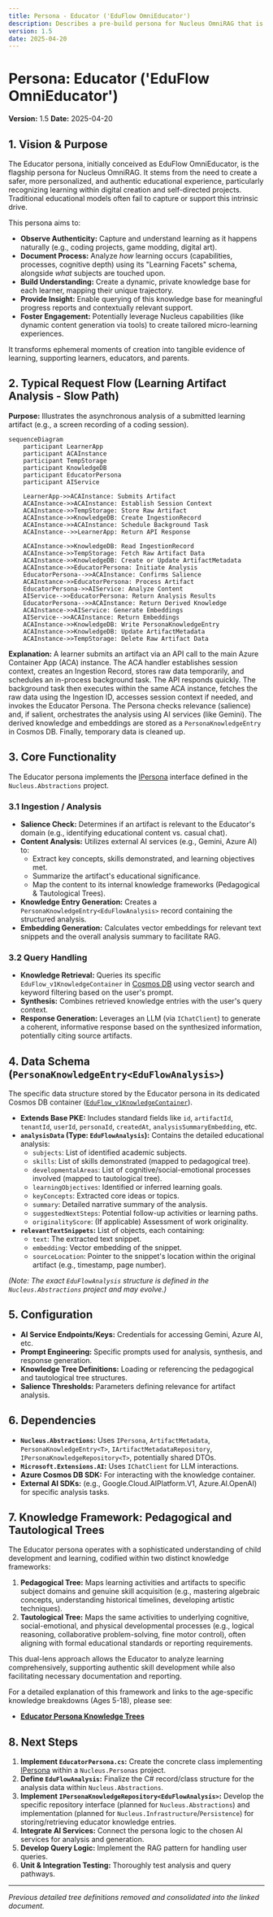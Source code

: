 ```yaml
---
title: Persona - Educator ('EduFlow OmniEducator')
description: Describes a pre-build persona for Nucleus OmniRAG that is focused on educational use cases, including classroom chats, one-on-one precision teaching, personalized learning experiences, and rich reporting capabilities.
version: 1.5
date: 2025-04-20
---
```



# Persona: Educator ('EduFlow OmniEducator')

**Version:** 1.5
**Date:** 2025-04-20

## 1. Vision & Purpose

The Educator persona, initially conceived as EduFlow OmniEducator, is the flagship persona for Nucleus OmniRAG. It stems from the need to create a safer, more personalized, and authentic educational experience, particularly recognizing learning within digital creation and self-directed projects. Traditional educational models often fail to capture or support this intrinsic drive.

This persona aims to:

*   **Observe Authenticity:** Capture and understand learning as it happens naturally (e.g., coding projects, game modding, digital art).
*   **Document Process:** Analyze *how* learning occurs (capabilities, processes, cognitive depth) using its "Learning Facets" schema, alongside *what* subjects are touched upon.
*   **Build Understanding:** Create a dynamic, private knowledge base for each learner, mapping their unique trajectory.
*   **Provide Insight:** Enable querying of this knowledge base for meaningful progress reports and contextually relevant support.
*   **Foster Engagement:** Potentially leverage Nucleus capabilities (like dynamic content generation via tools) to create tailored micro-learning experiences.

It transforms ephemeral moments of creation into tangible evidence of learning, supporting learners, educators, and parents.

## 2. Typical Request Flow (Learning Artifact Analysis - Slow Path)

**Purpose:** Illustrates the asynchronous analysis of a submitted learning artifact (e.g., a screen recording of a coding session).

```mermaid
sequenceDiagram
    participant LearnerApp
    participant ACAInstance
    participant TempStorage
    participant KnowledgeDB
    participant EducatorPersona
    participant AIService

    LearnerApp->>ACAInstance: Submits Artifact
    ACAInstance->>ACAInstance: Establish Session Context
    ACAInstance->>TempStorage: Store Raw Artifact
    ACAInstance->>KnowledgeDB: Create IngestionRecord
    ACAInstance->>ACAInstance: Schedule Background Task
    ACAInstance-->>LearnerApp: Return API Response

    ACAInstance->>KnowledgeDB: Read IngestionRecord
    ACAInstance->>TempStorage: Fetch Raw Artifact Data
    ACAInstance->>KnowledgeDB: Create or Update ArtifactMetadata
    ACAInstance->>EducatorPersona: Initiate Analysis
    EducatorPersona-->>ACAInstance: Confirms Salience
    ACAInstance->>EducatorPersona: Process Artifact
    EducatorPersona->>AIService: Analyze Content
    AIService-->>EducatorPersona: Return Analysis Results
    EducatorPersona-->>ACAInstance: Return Derived Knowledge
    ACAInstance->>AIService: Generate Embeddings
    AIService-->>ACAInstance: Return Embeddings
    ACAInstance->>KnowledgeDB: Write PersonaKnowledgeEntry
    ACAInstance->>KnowledgeDB: Update ArtifactMetadata
    ACAInstance->>TempStorage: Delete Raw Artifact Data
```

**Explanation:** A learner submits an artifact via an API call to the main Azure Container App (ACA) instance. The ACA handler establishes session context, creates an Ingestion Record, stores raw data temporarily, and schedules an in-process background task. The API responds quickly. The background task then executes within the same ACA instance, fetches the raw data using the Ingestion ID, accesses session context if needed, and invokes the Educator Persona. The Persona checks relevance (salience) and, if salient, orchestrates the analysis using AI services (like Gemini). The derived knowledge and embeddings are stored as a `PersonaKnowledgeEntry` in Cosmos DB. Finally, temporary data is cleaned up.

## 3. Core Functionality

The Educator persona implements the [IPersona](../../../Nucleus.Abstractions/IPersona.cs) interface defined in the `Nucleus.Abstractions` project.

### 3.1 Ingestion / Analysis

*   **Salience Check:** Determines if an artifact is relevant to the Educator's domain (e.g., identifying educational content vs. casual chat).
*   **Content Analysis:** Utilizes external AI services (e.g., Gemini, Azure AI) to:
    *   Extract key concepts, skills demonstrated, and learning objectives met.
    *   Summarize the artifact's educational significance.
    *   Map the content to its internal knowledge frameworks (Pedagogical & Tautological Trees).
*   **Knowledge Entry Generation:** Creates a `PersonaKnowledgeEntry<EduFlowAnalysis>` record containing the structured analysis.
*   **Embedding Generation:** Calculates vector embeddings for relevant text snippets and the overall analysis summary to facilitate RAG.

### 3.2 Query Handling

*   **Knowledge Retrieval:** Queries its specific `EduFlow_v1KnowledgeContainer` in [Cosmos DB](../04_ARCHITECTURE_DATABASE.md) using vector search and keyword filtering based on the user's prompt.
*   **Synthesis:** Combines retrieved knowledge entries with the user's query context.
*   **Response Generation:** Leverages an LLM (via `IChatClient`) to generate a coherent, informative response based on the synthesized information, potentially citing source artifacts.

## 4. Data Schema (`PersonaKnowledgeEntry<EduFlowAnalysis>`)

The specific data structure stored by the Educator persona in its dedicated Cosmos DB container ([`EduFlow_v1KnowledgeContainer`](../04_ARCHITECTURE_DATABASE.md#4-personaidknowledgecontainer-schema)).

*   **Extends Base PKE:** Includes standard fields like `id`, `artifactId`, `tenantId`, `userId`, `personaId`, `createdAt`, `analysisSummaryEmbedding`, etc.
*   **`analysisData` (Type: `EduFlowAnalysis`):** Contains the detailed educational analysis:
    *   `subjects`: List of identified academic subjects.
    *   `skills`: List of skills demonstrated (mapped to pedagogical tree).
    *   `developmentalAreas`: List of cognitive/social-emotional processes involved (mapped to tautological tree).
    *   `learningObjectives`: Identified or inferred learning goals.
    *   `keyConcepts`: Extracted core ideas or topics.
    *   `summary`: Detailed narrative summary of the analysis.
    *   `suggestedNextSteps`: Potential follow-up activities or learning paths.
    *   `originalityScore`: (If applicable) Assessment of work originality.
*   **`relevantTextSnippets`:** List of objects, each containing:
    *   `text`: The extracted text snippet.
    *   `embedding`: Vector embedding of the snippet.
    *   `sourceLocation`: Pointer to the snippet's location within the original artifact (e.g., timestamp, page number).

*(Note: The exact `EduFlowAnalysis` structure is defined in the `Nucleus.Abstractions` project and may evolve.)*

## 5. Configuration

*   **AI Service Endpoints/Keys:** Credentials for accessing Gemini, Azure AI, etc.
*   **Prompt Engineering:** Specific prompts used for analysis, synthesis, and response generation.
*   **Knowledge Tree Definitions:** Loading or referencing the pedagogical and tautological tree structures.
*   **Salience Thresholds:** Parameters defining relevance for artifact analysis.

## 6. Dependencies

*   **`Nucleus.Abstractions`:** Uses `IPersona`, `ArtifactMetadata`, `PersonaKnowledgeEntry<T>`, `IArtifactMetadataRepository`, `IPersonaKnowledgeRepository<T>`, potentially shared DTOs.
*   **`Microsoft.Extensions.AI`:** Uses `IChatClient` for LLM interactions.
*   **Azure Cosmos DB SDK:** For interacting with the knowledge container.
*   **External AI SDKs:** (e.g., Google.Cloud.AIPlatform.V1, Azure.AI.OpenAI) for specific analysis tasks.

## 7. Knowledge Framework: Pedagogical and Tautological Trees

The Educator persona operates with a sophisticated understanding of child development and learning, codified within two distinct knowledge frameworks:

1.  **Pedagogical Tree:** Maps learning activities and artifacts to specific subject domains and genuine skill acquisition (e.g., mastering algebraic concepts, understanding historical timelines, developing artistic techniques).
2.  **Tautological Tree:** Maps the same activities to underlying cognitive, social-emotional, and physical developmental processes (e.g., logical reasoning, collaborative problem-solving, fine motor control), often aligning with formal educational standards or reporting requirements.

This dual-lens approach allows the Educator to analyze learning comprehensively, supporting authentic skill development while also facilitating necessary documentation and reporting.

For a detailed explanation of this framework and links to the age-specific knowledge breakdowns (Ages 5-18), please see:

*   **[Educator Persona Knowledge Trees](./Educator/ARCHITECTURE_EDUCATOR_KNOWLEDGE_TREES.md)**

## 8. Next Steps

1.  **Implement `EducatorPersona.cs`:** Create the concrete class implementing [IPersona](../../../Nucleus.Abstractions/IPersona.cs) within a `Nucleus.Personas` project.
2.  **Define `EduFlowAnalysis`:** Finalize the C# record/class structure for the analysis data within `Nucleus.Abstractions`.
3.  **Implement `IPersonaKnowledgeRepository<EduFlowAnalysis>`:** Develop the specific repository interface (planned for `Nucleus.Abstractions`) and implementation (planned for `Nucleus.Infrastructure`/`Persistence`) for storing/retrieving educator knowledge entries.
4.  **Integrate AI Services:** Connect the persona logic to the chosen AI services for analysis and generation.
5.  **Develop Query Logic:** Implement the RAG pattern for handling user queries.
6.  **Unit & Integration Testing:** Thoroughly test analysis and query pathways.

---

*Previous detailed tree definitions removed and consolidated into the linked document.*
